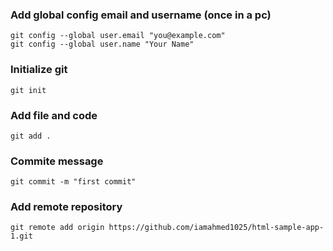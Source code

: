 ### Add global config email and username (once in a pc)
    git config --global user.email "you@example.com"
    git config --global user.name "Your Name"

### Initialize git
    git init

### Add file and code
    git add .

### Commite message
    git commit -m "first commit"

### Add remote repository 
    git remote add origin https://github.com/iamahmed1025/html-sample-app-1.git